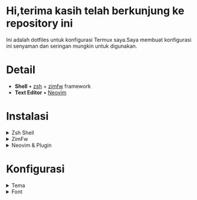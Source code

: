 <img alt="" align="left" src="https://badges.pufler.dev/visits/pandas-id/termux-dotfiles"/> <img alt="" align="left" src="https://img.shields.io/github/repo-size/pandas-id/termux-dotfiles"/>

# Hi,terima kasih telah berkunjung ke repository ini

Ini adalah dotfiles untuk konfigurasi Termux saya.Saya membuat konfigurasi ini senyaman dan seringan mungkin untuk digunakan.

# Detail
- **Shell**  • [zsh](https://github.com/ohmyzsh/ohmyzsh/wiki/Installing-ZSH) + [zimfw](https://github.com/zimfw/zimfw) framework
- **Text Editor**  • [Neovim](https://neovim.io/)

# Instalasi
<details>
<summary>Zsh Shell</summary>

```
$ pkg install zsh
```
</details>

<details>
<summary>ZimFw</summary>

```sh
```
</details>

<details>
<summary>Neovim & Plugin</summary>

```
$ pkg install neovim
```

> Untuk konfigurasi dan cara pemasangan plugin silahkan lihat [nvimrc](https://github.com/pandas-id/nvimrc)
</details>


# Konfigurasi

<details>
<summary>Tema</summary>

```sh
$ chcolor
```
</details>

<details>
<summary>Font</summary>

```
$ chfont
```
</details>
